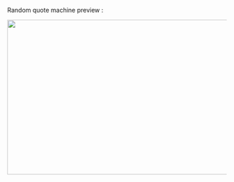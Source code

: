 Random quote machine preview :

<img src="https://user-images.githubusercontent.com/44919941/230079539-26b0c223-613c-491a-9df1-be67f802bb6d.png" width="600px" height="355px">
